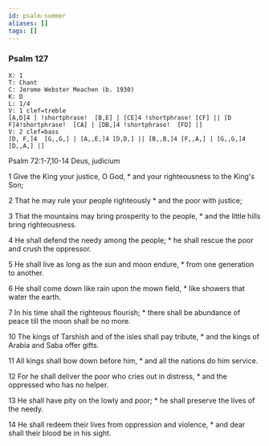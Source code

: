 ```yaml
---
id: psalm-summer
aliases: []
tags: []
---
```


### Psalm 127

```music-abc
X: 1
T: Chant
C: Jerome Webster Meachen (b. 1930)
K: D
L: 1/4
V: 1 clef=treble
[A,D]4 ] !shortphrase!  [B,E] | [CE]4 !shortphrase! [CF] || [D F]4!shortphrase!  [CA] | [DB,]4 !shortphrase!  [FD] |]
V: 2 clef=bass
[D, F,]4  [G,,G,] | [A,,E,]4 [D,D,] || [B,,B,]4 [F,,A,] | [G,,G,]4 [D,,A,] |]
```
Psalm 72:1-7,10-14
Deus, judicium

1 Give the King your justice, O God, *
and your righteousness to the King's Son;

2 That he may rule your people righteously *
and the poor with justice;

3 That the mountains may bring prosperity to the people, *
and the little hills bring righteousness.

4 He shall defend the needy among the people; *
he shall rescue the poor and crush the oppressor.

5 He shall live as long as the sun and moon endure, *
from one generation to another.

6 He shall come down like rain upon the mown field, *
like showers that water the earth.

7 In his time shall the righteous flourish; *
there shall be abundance of peace till the moon shall be no more.

10 The kings of Tarshish and of the isles shall pay tribute, *
and the kings of Arabia and Saba offer gifts.

11 All kings shall bow down before him, *
and all the nations do him service.

12 For he shall deliver the poor who cries out in distress, *
and the oppressed who has no helper.

13 He shall have pity on the lowly and poor; *
he shall preserve the lives of the needy.

14 He shall redeem their lives from oppression and violence, *
and dear shall their blood be in his sight.
